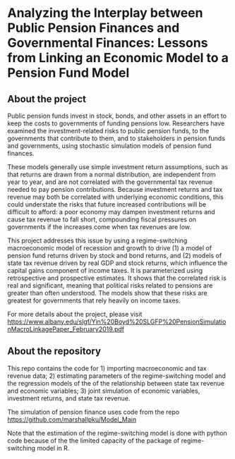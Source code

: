 # Analyzing the Interplay between Public Pension Finances and Governmental Finances: Lessons from Linking an Economic Model to a Pension Fund Model


## About the project
Public pension funds invest in stock, bonds, and other assets in an effort to keep the costs to governments of funding pensions low. Researchers have examined the investment-related risks to public pension funds, to the governments that contribute to them, and to stakeholders in pension funds and governments, using stochastic simulation models of pension fund finances.

These models generally use simple investment return assumptions, such as that returns are drawn from a normal distribution, are independent from year to year, and are not correlated with the governmental tax revenue needed to pay pension contributions. Because investment returns and tax revenue may both be correlated with underlying economic conditions, this could understate the risks that future increased contributions will be difficult to afford: a poor economy may dampen investment returns and cause tax revenue to fall short, compounding fiscal pressures on governments if the increases come when tax revenues are low.

This project addresses this issue by using a regime-switching macroeconomic model of recession and growth to drive (1) a model of pension fund returns driven by stock and bond returns, and (2) models of state tax revenue driven by real GDP and stock returns, which influence the capital gains component of income taxes. It is parameterized using retrospective and prospective estimates. It shows that the correlated risk is real and significant, meaning that political risks related to pensions are greater than often understood. The models show that these risks are greatest for governments that rely heavily on income taxes.

For more details about the project, please visit https://www.albany.edu/slgf/Yin%20Boyd%20SLGFP%20PensionSimulationMacroLinkagePaper_February2019.pdf


## About the repository
This repo contains the code for 1) importing macroeconomic and tax revenue data; 2) estimating parameters of the regime-switching model and the regression models of the of the relationship between state tax revenue and economic variables; 3) joint simulation of economic variables, investment returns, and state tax revenue.

The simulation of pension finance uses code from the repo https://github.com/marshallpku/Model_Main

Note that the estimation of the regime-switching model is done with python code because of the the limited capacity of the package of regime-switching model in R. 
